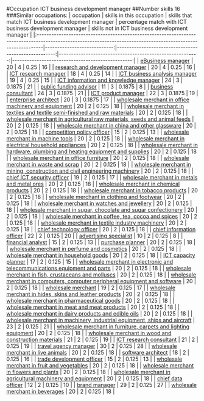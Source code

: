 #Occupation ICT business development manager
##Number skills 16
###Similar occupations:
| occupation                                                                                                                                                    |   skills in this occupation |   skills that match ICT business development manager |   percentage match with ICT business development manager |   skills not in ICT business development manager |
|:--------------------------------------------------------------------------------------------------------------------------------------------------------------|----------------------------:|-----------------------------------------------------:|---------------------------------------------------------:|-------------------------------------------------:|
| [eBusiness manager](eBusiness_manager.md)                                                                                                                     |                          20 |                                                    4 |                                                   0.25   |                                               16 |
| [research and development manager](research_and_development_manager.md)                                                                                       |                          20 |                                                    4 |                                                   0.25   |                                               16 |
| [ICT research manager](ICT_research_manager.md)                                                                                                               |                          18 |                                                    4 |                                                   0.25   |                                               14 |
| [ICT business analysis manager](ICT_business_analysis_manager.md)                                                                                             |                          19 |                                                    4 |                                                   0.25   |                                               15 |
| [ICT information and knowledge manager](ICT_information_and_knowledge_manager.md)                                                                             |                          24 |                                                    3 |                                                   0.1875 |                                               21 |
| [public funding advisor](public_funding_advisor.md)                                                                                                           |                          11 |                                                    3 |                                                   0.1875 |                                                8 |
| [business consultant](business_consultant.md)                                                                                                                 |                          24 |                                                    3 |                                                   0.1875 |                                               21 |
| [ICT product manager](ICT_product_manager.md)                                                                                                                 |                          22 |                                                    3 |                                                   0.1875 |                                               19 |
| [enterprise architect](enterprise_architect.md)                                                                                                               |                          20 |                                                    3 |                                                   0.1875 |                                               17 |
| [wholesale merchant in office machinery and equipment](wholesale_merchant_in_office_machinery_and_equipment.md)                                               |                          20 |                                                    2 |                                                   0.125  |                                               18 |
| [wholesale merchant in textiles and textile semi-finished and raw materials](wholesale_merchant_in_textiles_and_textile_semi-finished_and_raw_materials.md)   |                          20 |                                                    2 |                                                   0.125  |                                               18 |
| [wholesale merchant in agricultural raw materials, seeds and animal feeds](wholesale_merchant_in_agricultural_raw_materials,_seeds_and_animal_feeds.md)       |                          20 |                                                    2 |                                                   0.125  |                                               18 |
| [wholesale merchant in china and other glassware](wholesale_merchant_in_china_and_other_glassware.md)                                                         |                          20 |                                                    2 |                                                   0.125  |                                               18 |
| [competition policy officer](competition_policy_officer.md)                                                                                                   |                          15 |                                                    2 |                                                   0.125  |                                               13 |
| [wholesale merchant in machine tools](wholesale_merchant_in_machine_tools.md)                                                                                 |                          20 |                                                    2 |                                                   0.125  |                                               18 |
| [wholesale merchant in electrical household appliances](wholesale_merchant_in_electrical_household_appliances.md)                                             |                          20 |                                                    2 |                                                   0.125  |                                               18 |
| [wholesale merchant in hardware, plumbing and heating equipment and supplies](wholesale_merchant_in_hardware,_plumbing_and_heating_equipment_and_supplies.md) |                          20 |                                                    2 |                                                   0.125  |                                               18 |
| [wholesale merchant in office furniture](wholesale_merchant_in_office_furniture.md)                                                                           |                          20 |                                                    2 |                                                   0.125  |                                               18 |
| [wholesale merchant in waste and scrap](wholesale_merchant_in_waste_and_scrap.md)                                                                             |                          20 |                                                    2 |                                                   0.125  |                                               18 |
| [wholesale merchant in mining, construction and civil engineering machinery](wholesale_merchant_in_mining,_construction_and_civil_engineering_machinery.md)   |                          20 |                                                    2 |                                                   0.125  |                                               18 |
| [chief ICT security officer](chief_ICT_security_officer.md)                                                                                                   |                          19 |                                                    2 |                                                   0.125  |                                               17 |
| [wholesale merchant in metals and metal ores](wholesale_merchant_in_metals_and_metal_ores.md)                                                                 |                          20 |                                                    2 |                                                   0.125  |                                               18 |
| [wholesale merchant in chemical products](wholesale_merchant_in_chemical_products.md)                                                                         |                          20 |                                                    2 |                                                   0.125  |                                               18 |
| [wholesale merchant in tobacco products](wholesale_merchant_in_tobacco_products.md)                                                                           |                          20 |                                                    2 |                                                   0.125  |                                               18 |
| [wholesale merchant in clothing and footwear](wholesale_merchant_in_clothing_and_footwear.md)                                                                 |                          20 |                                                    2 |                                                   0.125  |                                               18 |
| [wholesale merchant in watches and jewellery](wholesale_merchant_in_watches_and_jewellery.md)                                                                 |                          20 |                                                    2 |                                                   0.125  |                                               18 |
| [wholesale merchant in sugar, chocolate and sugar confectionery](wholesale_merchant_in_sugar,_chocolate_and_sugar_confectionery.md)                           |                          20 |                                                    2 |                                                   0.125  |                                               18 |
| [wholesale merchant in coffee, tea, cocoa and spices](wholesale_merchant_in_coffee,_tea,_cocoa_and_spices.md)                                                 |                          20 |                                                    2 |                                                   0.125  |                                               18 |
| [wholesale merchant in textile industry machinery](wholesale_merchant_in_textile_industry_machinery.md)                                                       |                          20 |                                                    2 |                                                   0.125  |                                               18 |
| [chief technology officer](chief_technology_officer.md)                                                                                                       |                          20 |                                                    2 |                                                   0.125  |                                               18 |
| [chief information officer](chief_information_officer.md)                                                                                                     |                          22 |                                                    2 |                                                   0.125  |                                               20 |
| [advertising specialist](advertising_specialist.md)                                                                                                           |                          10 |                                                    2 |                                                   0.125  |                                                8 |
| [financial analyst](financial_analyst.md)                                                                                                                     |                          15 |                                                    2 |                                                   0.125  |                                               13 |
| [purchase planner](purchase_planner.md)                                                                                                                       |                          20 |                                                    2 |                                                   0.125  |                                               18 |
| [wholesale merchant in perfume and cosmetics](wholesale_merchant_in_perfume_and_cosmetics.md)                                                                 |                          20 |                                                    2 |                                                   0.125  |                                               18 |
| [wholesale merchant in household goods](wholesale_merchant_in_household_goods.md)                                                                             |                          20 |                                                    2 |                                                   0.125  |                                               18 |
| [ICT capacity planner](ICT_capacity_planner.md)                                                                                                               |                          17 |                                                    2 |                                                   0.125  |                                               15 |
| [wholesale merchant in electronic and telecommunications equipment and parts](wholesale_merchant_in_electronic_and_telecommunications_equipment_and_parts.md) |                          20 |                                                    2 |                                                   0.125  |                                               18 |
| [wholesale merchant in fish, crustaceans and molluscs](wholesale_merchant_in_fish,_crustaceans_and_molluscs.md)                                               |                          20 |                                                    2 |                                                   0.125  |                                               18 |
| [wholesale merchant in computers, computer peripheral equipment and software](wholesale_merchant_in_computers,_computer_peripheral_equipment_and_software.md) |                          20 |                                                    2 |                                                   0.125  |                                               18 |
| [wholesale merchant](wholesale_merchant.md)                                                                                                                   |                          19 |                                                    2 |                                                   0.125  |                                               17 |
| [wholesale merchant in hides, skins and leather products](wholesale_merchant_in_hides,_skins_and_leather_products.md)                                         |                          20 |                                                    2 |                                                   0.125  |                                               18 |
| [wholesale merchant in pharmaceutical goods](wholesale_merchant_in_pharmaceutical_goods.md)                                                                   |                          20 |                                                    2 |                                                   0.125  |                                               18 |
| [wholesale merchant in meat and meat products](wholesale_merchant_in_meat_and_meat_products.md)                                                               |                          20 |                                                    2 |                                                   0.125  |                                               18 |
| [wholesale merchant in dairy products and edible oils](wholesale_merchant_in_dairy_products_and_edible_oils.md)                                               |                          20 |                                                    2 |                                                   0.125  |                                               18 |
| [wholesale merchant in machinery, industrial equipment, ships and aircraft](wholesale_merchant_in_machinery,_industrial_equipment,_ships_and_aircraft.md)     |                          23 |                                                    2 |                                                   0.125  |                                               21 |
| [wholesale merchant in furniture, carpets and lighting equipment](wholesale_merchant_in_furniture,_carpets_and_lighting_equipment.md)                         |                          20 |                                                    2 |                                                   0.125  |                                               18 |
| [wholesale merchant in wood and construction materials](wholesale_merchant_in_wood_and_construction_materials.md)                                             |                          21 |                                                    2 |                                                   0.125  |                                               19 |
| [ICT research consultant](ICT_research_consultant.md)                                                                                                         |                          21 |                                                    2 |                                                   0.125  |                                               19 |
| [travel agency manager](travel_agency_manager.md)                                                                                                             |                          30 |                                                    2 |                                                   0.125  |                                               28 |
| [wholesale merchant in live animals](wholesale_merchant_in_live_animals.md)                                                                                   |                          20 |                                                    2 |                                                   0.125  |                                               18 |
| [software architect](software_architect.md)                                                                                                                   |                          18 |                                                    2 |                                                   0.125  |                                               16 |
| [trade development officer](trade_development_officer.md)                                                                                                     |                          15 |                                                    2 |                                                   0.125  |                                               13 |
| [wholesale merchant in fruit and vegetables](wholesale_merchant_in_fruit_and_vegetables.md)                                                                   |                          20 |                                                    2 |                                                   0.125  |                                               18 |
| [wholesale merchant in flowers and plants](wholesale_merchant_in_flowers_and_plants.md)                                                                       |                          20 |                                                    2 |                                                   0.125  |                                               18 |
| [wholesale merchant in agricultural machinery and equipment](wholesale_merchant_in_agricultural_machinery_and_equipment.md)                                   |                          20 |                                                    2 |                                                   0.125  |                                               18 |
| [chief data officer](chief_data_officer.md)                                                                                                                   |                          12 |                                                    2 |                                                   0.125  |                                               10 |
| [brand manager](brand_manager.md)                                                                                                                             |                          29 |                                                    2 |                                                   0.125  |                                               27 |
| [wholesale merchant in beverages](wholesale_merchant_in_beverages.md)                                                                                         |                          20 |                                                    2 |                                                   0.125  |                                               18 |
